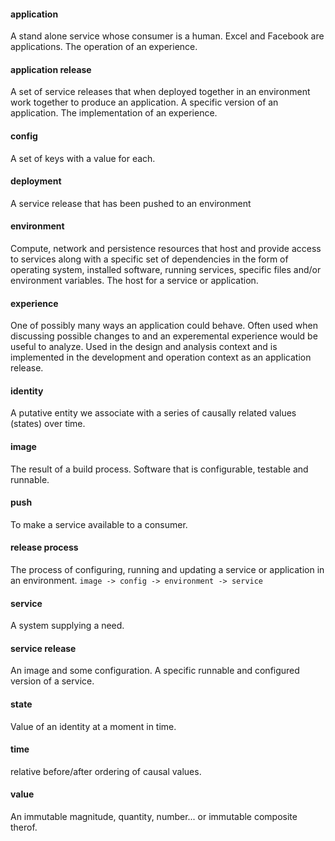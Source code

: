 #### application
A stand alone service whose consumer is a human. Excel and Facebook are applications. The operation of an experience.

#### application release
A set of service releases that when deployed together in an environment work together to produce an application. A specific version of an application. The implementation of an experience.

#### config
A set of keys with a value for each.

#### deployment
A service release that has been pushed to an environment

#### environment
Compute, network and persistence resources that host and provide access to services along with a specific set of dependencies in the form of operating system, installed software, running services, specific files and/or environment variables. The host for a service or application.

#### experience
One of possibly many ways an application could behave. Often used when discussing possible changes to and an experemental experience would be useful to analyze. Used in the design and analysis context and is implemented in the development and operation context as an application release.

#### identity
A putative entity we associate with a series of causally related values (states) over time.

#### image
The result of a build process. Software that is configurable, testable and runnable.

#### push
To make a service available to a consumer.

#### release process
The process of configuring, running and updating a service or application in an environment.
```image -> config -> environment -> service```

#### service
A system supplying a need.

#### service release
An image and some configuration. A specific runnable and configured version of a service.

#### state
Value of an identity at a moment in time.

#### time
relative before/after ordering of causal values.

#### value
An immutable magnitude, quantity, number... or immutable composite therof.
